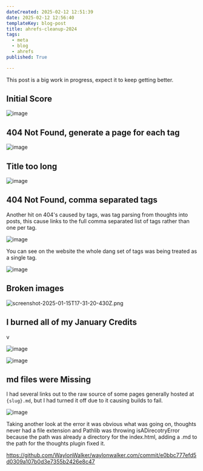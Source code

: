 ```yaml
---
dateCreated: 2025-02-12 12:51:39
date: 2025-02-12 12:56:40
templateKey: blog-post
title: ahrefs-cleanup-2024
tags:
  - meta
  - blog
  - ahrefs
published: True

---
```


This post is a big work in progress, expect it to keep getting better.

## Initial Score

![image](https://dropper.wayl.one/api/file/b26d4352-1bce-43a1-942e-bd6d7bd7c11d.webp)

## 404 Not Found, generate a page for each tag

![image](https://dropper.wayl.one/api/file/c501e0f7-b3c1-4124-b6b4-727d7e3e95a8.webp)

## Title too long

![image](https://dropper.wayl.one/api/file/4184948f-3527-4a17-8c65-b61e75d9ec75.webp)

## 404 Not Found, comma separated tags

Another hit on 404's caused by tags, was tag parsing from thoughts into posts,
this cause links to the full comma separated list of tags rather than one per
tag.

![image](https://dropper.wayl.one/api/file/c01ebd69-5ac4-4d9b-b720-43a16f64f421.webp)

You can see on the website the whole dang set of tags was being treated as a single tag.

![image](https://dropper.wayl.one/api/file/398b3bc7-8cfe-4190-968d-73eb15e18ea2.webp)

## Broken images

![screenshot-2025-01-15T17-31-20-430Z.png](/api/file/b3a1e8de-9344-40b4-8020-9e75a59b5dd9.png)

## I burned all of my January Credits

 v

![image](https://dropper.wayl.one/api/file/cfed3e97-8dd4-4381-b38f-5dc6f40e7fad.webp)

![image](https://dropper.wayl.one/api/file/1ffbd8f7-1f81-40b9-b110-1b0f03bdd56f.webp)

## md files were Missing

I had several links out to the raw source of some pages generally hosted at
`{slug}.md`, but I had turned it off due to it causing builds to fail.

![image](https://dropper.wayl.one/api/file/db074f86-725a-4b34-a5e2-8424628f521e.webp)

Taking another look at the error it was obvious what was going on, thoughts
never had a file extension and Pathlib was throwing isADirecotryError because
the path was already a directory for the index.html, adding a .md to the path
for the thoughts plugin fixed it.

<https://github.com/WaylonWalker/waylonwalker.com/commit/e0bbc777efd5d0309a107b0d3e7355b2426e8c47>

